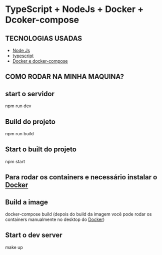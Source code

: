 # TypeScript + NodeJs + Docker + Dcoker-compose

## TECNOLOGIAS USADAS
* [Node Js](https://nodejs.org/)
* [typescript](https://www.typescriptlang.org/)
* [Docker e docker-compose](https://www.docker.com/)

## COMO RODAR NA MINHA MAQUINA?
## start o servidor
npm run dev

## Build do projeto
npm run build

## Start o built do projeto
npm start

## Para rodar os containers e necessário instalar o [Docker](https://www.docker.com/)

## Build a image
docker-compose build (depois do build da imagem você pode rodar os containers manualmente no desktop do [Docker](https://www.docker.com/))

## Start o dev server
make up
